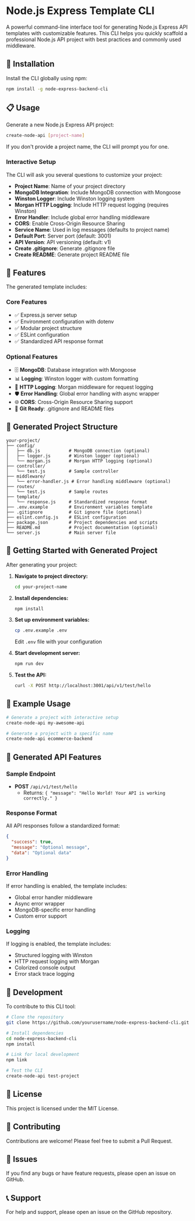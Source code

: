 # Node.js Express Template CLI

A powerful command-line interface tool for generating Node.js Express API templates with customizable features. This CLI helps you quickly scaffold a professional Node.js API project with best practices and commonly used middleware.

## 🚀 Installation

Install the CLI globally using npm:

```bash
npm install -g node-express-backend-cli
```

## 📋 Usage

Generate a new Node.js Express API project:

```bash
create-node-api [project-name]
```

If you don't provide a project name, the CLI will prompt you for one.

### Interactive Setup

The CLI will ask you several questions to customize your project:

- **Project Name**: Name of your project directory
- **MongoDB Integration**: Include MongoDB connection with Mongoose
- **Winston Logger**: Include Winston logging system
- **Morgan HTTP Logging**: Include HTTP request logging (requires Winston)
- **Error Handler**: Include global error handling middleware
- **CORS**: Enable Cross-Origin Resource Sharing
- **Service Name**: Used in log messages (defaults to project name)
- **Default Port**: Server port (default: 3001)
- **API Version**: API versioning (default: v1)
- **Create .gitignore**: Generate .gitignore file
- **Create README**: Generate project README file

## 🎯 Features

The generated template includes:

### Core Features

- ✅ Express.js server setup
- ✅ Environment configuration with dotenv
- ✅ Modular project structure
- ✅ ESLint configuration
- ✅ Standardized API response format

### Optional Features

- 🗄️ **MongoDB**: Database integration with Mongoose
- 📊 **Logging**: Winston logger with custom formatting
- 📝 **HTTP Logging**: Morgan middleware for request logging
- 🛡️ **Error Handling**: Global error handling with async wrapper
- 🌐 **CORS**: Cross-Origin Resource Sharing support
- 📁 **Git Ready**: .gitignore and README files

## 📁 Generated Project Structure

```
your-project/
├── config/
│   ├── db.js           # MongoDB connection (optional)
│   ├── logger.js       # Winston logger (optional)
│   └── morgan.js       # Morgan HTTP logging (optional)
├── controller/
│   └── test.js         # Sample controller
├── middleware/
│   └── error-handler.js # Error handling middleware (optional)
├── routes/
│   └── test.js         # Sample routes
├── template/
│   └── response.js     # Standardized response format
├── .env.example        # Environment variables template
├── .gitignore          # Git ignore file (optional)
├── eslint.config.js    # ESLint configuration
├── package.json        # Project dependencies and scripts
├── README.md           # Project documentation (optional)
└── server.js           # Main server file
```

## 🔧 Getting Started with Generated Project

After generating your project:

1. **Navigate to project directory:**

   ```bash
   cd your-project-name
   ```

2. **Install dependencies:**

   ```bash
   npm install
   ```

3. **Set up environment variables:**

   ```bash
   cp .env.example .env
   ```

   Edit `.env` file with your configuration

4. **Start development server:**

   ```bash
   npm run dev
   ```

5. **Test the API:**
   ```bash
   curl -X POST http://localhost:3001/api/v1/test/hello
   ```

## 📝 Example Usage

```bash
# Generate a project with interactive setup
create-node-api my-awesome-api

# Generate a project with a specific name
create-node-api ecommerce-backend
```

## 🎨 Generated API Features

### Sample Endpoint

- **POST** `/api/v1/test/hello`
  - Returns: `{ "message": "Hello World! Your API is working correctly." }`

### Response Format

All API responses follow a standardized format:

```json
{
  "success": true,
  "message": "Optional message",
  "data": "Optional data"
}
```

### Error Handling

If error handling is enabled, the template includes:

- Global error handler middleware
- Async error wrapper
- MongoDB-specific error handling
- Custom error support

### Logging

If logging is enabled, the template includes:

- Structured logging with Winston
- HTTP request logging with Morgan
- Colorized console output
- Error stack trace logging

## 🔧 Development

To contribute to this CLI tool:

```bash
# Clone the repository
git clone https://github.com/yourusername/node-express-backend-cli.git

# Install dependencies
cd node-express-backend-cli
npm install

# Link for local development
npm link

# Test the CLI
create-node-api test-project
```

## 📄 License

This project is licensed under the MIT License.

## 🤝 Contributing

Contributions are welcome! Please feel free to submit a Pull Request.

## 🐛 Issues

If you find any bugs or have feature requests, please open an issue on GitHub.

## 📞 Support

For help and support, please open an issue on the GitHub repository.
